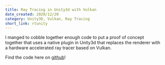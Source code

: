 ```yaml
---
title: Ray Tracing in Unity3d with Vulkan
date_created: 2020/12/20
category: Unity3D, Vulkan, Ray Tracing
short_link: rtunity
---
```


I manged to cobble together enough code to put a proof of concept together that uses a native plugin in Unity3d that replaces the renderer with a hardware accelerated ray tracer based on Vulkan.

Find the code here on [github](https://github.com/afuzzyllama/UnityRayTracingPlugin)!


